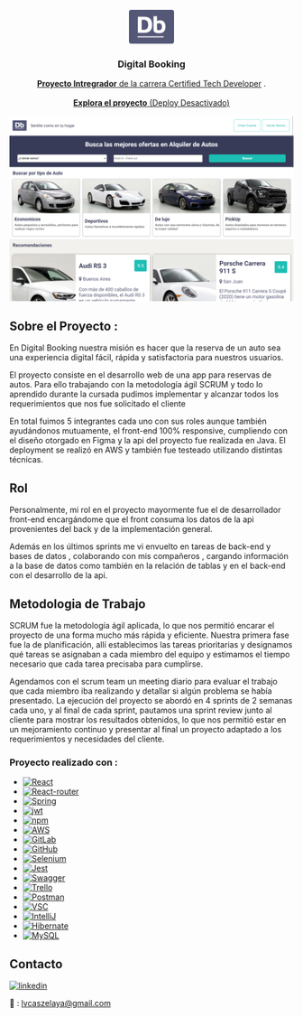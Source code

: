 
<!-- PROJECT LOGO -->
<br />
<div align="center">
  <a href="https://github.com/lvcas-z/Digital-Booking">
    <img src="Frontend/digitalBooking-front/src/assets/logo1.png" alt="Digital Booking Logo" width="80" height="60">
  </a>

<h3 align="center">Digital Booking</h3>

  <p align="center">
    <a href="https://www.digitalhouse.com/ar/productos/programacion/certified-tech-developer"><strong>Proyecto Intregrador</strong> de la carrera Certified Tech Developer</a> .
    <br />
    <br />
    <a href="http://fvb-grupo9-front.s3-website.us-east-2.amazonaws.com/"><strong>Explora el proyecto</strong> (Deploy Desactivado)</a>
  </p>
</div>

![](digitalBooking.png)

<!-- Sobre el proyecto -->
## Sobre el Proyecto :
En Digital Booking nuestra misión es hacer que la reserva de un auto sea una experiencia digital fácil, rápida y satisfactoria para nuestros usuarios.

El proyecto consiste en el desarrollo web de una app para reservas de autos. Para ello trabajando con la metodología ágil SCRUM y todo lo aprendido durante la cursada pudimos implementar y alcanzar todos los requerimientos que nos fue solicitado el cliente

En total fuimos 5 integrantes cada uno con sus roles aunque también ayudándonos mutuamente, el front-end 100% responsive, cumpliendo con el diseño otorgado en Figma y la api del proyecto fue realizada en Java. El deployment se realizó en AWS y también fue testeado utilizando distintas técnicas.

<!-- Rol en el equipo -->
## Rol

Personalmente, mi rol en el proyecto mayormente fue el de desarrollador front-end encargándome que el front consuma los datos de la api provenientes del back y de la implementación general.

Además en los últimos sprints me vi envuelto en tareas de back-end y bases de datos , colaborando con mis compañeros , cargando información a la base de datos como también en la relación de tablas y en el back-end con el desarrollo de la api.

## Metodologia de Trabajo

SCRUM fue la metodología ágil aplicada, lo que nos permitió encarar el proyecto de una forma mucho más rápida y eficiente. Nuestra primera fase fue la de planificación, allí establecimos las tareas prioritarias y designamos qué tareas se asignaban a cada miembro del equipo y estimamos el tiempo necesario que cada tarea precisaba para cumplirse.

Agendamos con el scrum team un meeting diario para evaluar el trabajo que cada miembro iba realizando y detallar si algún problema se había presentado. La ejecución del proyecto se abordó en 4 sprints de 2 semanas cada uno, y al final de cada sprint, pautamos una sprint review junto al cliente para mostrar los resultados obtenidos, lo que nos permitió estar en un mejoramiento continuo y presentar al final un proyecto adaptado a los requerimientos y necesidades del cliente.

<!-- Tecnologias -->
### Proyecto realizado con :

* [![React][React.js]][React-url]
* [![React-router][React-router]][React-router-url] 
* [![Spring][Spring]][Spring-url]
* [![jwt][jwt]][jwt-url]
* [![npm][npm]][npm-url]
* [![AWS][AWS]][AWS-url] 
* [![GitLab][GitLab]][GitLab-url]
* [![GitHub][GitHub]][GitHub-url]
* [![Selenium][Selenium]][Selenium-url]
* [![Jest][Jest]][Jest-url]
* [![Swagger][Swagger]][Swagger-url]
* [![Trello][Trello]][Trello-url]
* [![Postman][Postman]][Postman-url]
* [![VSC][VSC]][VSC-url]
* [![IntelliJ][IntelliJ]][IntelliJ-url]
* [![Hibernate][Hibernate]][Hibernate-url]
* [![MySQL][MySQL]][MySQL-url]

<!-- CONTACT -->
## Contacto

[![linkedin][linkedin-shield]][linkedin-url]

📩 : lvcaszelaya@gmail.com

<!-- MARKDOWN LINKS & IMAGES -->
<!-- https://www.markdownguide.org/basic-syntax/#reference-style-links -->
[linkedin-shield]: https://img.shields.io/badge/-LinkedIn-black.svg?style=for-the-badge&logo=linkedin&colorB=555
[linkedin-url]: https://www.linkedin.com/in/lucasivanzelaya/
[AWS]: https://img.shields.io/badge/AWS-%23FF9900.svg?style=for-the-badge&logo=amazon-aws&logoColor=white
[AWS-url]: https://aws.amazon.com/
[GitLab]: https://img.shields.io/badge/gitlab-%23181717.svg?style=for-the-badge&logo=gitlab&logoColor=white
[GitLab-url]: https://about.gitlab.com/
[GitHub]: https://img.shields.io/badge/github-%23121011.svg?style=for-the-badge&logo=github&logoColor=white
[GitHub-url]: https://github.com/
[React.js]: https://img.shields.io/badge/React-20232A?style=for-the-badge&logo=react&logoColor=61DAFB
[React-url]: https://reactjs.org/
[React-router]: https://img.shields.io/badge/React_Router-CA4245?style=for-the-badge&logo=react-router&logoColor=white
[React-router-url]: https://reactrouter.com/en/main
[Spring]: https://img.shields.io/badge/spring-%236DB33F.svg?style=for-the-badge&logo=spring&logoColor=white
[Spring-url]: https://spring.io/
[jwt]: https://img.shields.io/badge/JWT-black?style=for-the-badge&logo=JSON%20web%20tokens
[jwt-url]: https://jwt.io/
[npm]: https://img.shields.io/badge/NPM-%23000000.svg?style=for-the-badge&logo=npm&logoColor=white
[npm-url]: https://www.npmjs.com/

[Selenium]: https://img.shields.io/badge/-selenium-%43B02A?style=for-the-badge&logo=selenium&logoColor=white
[Selenium-url]: https://www.selenium.dev/
[Jest]: https://img.shields.io/badge/-jest-%23C21325?style=for-the-badge&logo=jest&logoColor=white
[Jest-url]: https://jestjs.io/
[Swagger]: https://img.shields.io/badge/-Swagger-%23Clojure?style=for-the-badge&logo=swagger&logoColor=white
[Swagger-url]: https://swagger.io/

[Trello]: https://img.shields.io/badge/Trello-%23026AA7.svg?style=for-the-badge&logo=Trello&logoColor=white
[Trello-url]: https://trello.com/
[Postman]: https://img.shields.io/badge/Postman-FF6C37?style=for-the-badge&logo=postman&logoColor=white
[Postman-url]: https://www.postman.com/
[VSC]: https://img.shields.io/badge/Visual_Studio_Code-0078D4?style=for-the-badge&logo=visual%20studio%20code&logoColor=white
[VSC-url]: https://code.visualstudio.com/
[IntelliJ]: https://img.shields.io/badge/IntelliJ_IDEA-000000.svg?style=for-the-badge&logo=intellij-idea&logoColor=white
[IntelliJ-url]: https://www.jetbrains.com/es-es/idea/
[Hibernate]: https://img.shields.io/badge/Hibernate-59666C?style=for-the-badge&logo=Hibernate&logoColor=white
[Hibernate-url]: https://hibernate.org/
[MySQL]: https://img.shields.io/badge/MySQL-00000F?style=for-the-badge&logo=mysql&logoColor=white
[MySQL-url]: https://www.mysql.com/
